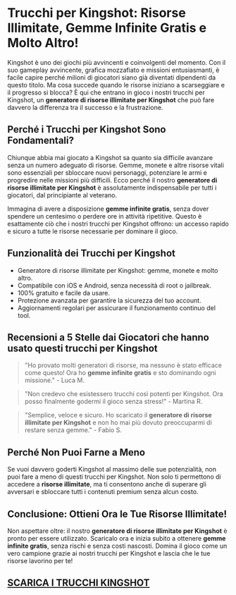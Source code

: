 <h1>Trucchi per Kingshot: Risorse Illimitate, Gemme Infinite Gratis e Molto Altro!</h1>

<p>Kingshot è uno dei giochi più avvincenti e coinvolgenti del momento. Con il suo gameplay avvincente, grafica mozzafiato e missioni entusiasmanti, è facile capire perché milioni di giocatori siano già diventati dipendenti da questo titolo. Ma cosa succede quando le risorse iniziano a scarseggiare e il progresso si blocca? È qui che entrano in gioco i nostri trucchi per Kingshot, un <strong>generatore di risorse illimitate per Kingshot</strong> che può fare davvero la differenza tra il successo e la frustrazione.</p>

<h2>Perché i Trucchi per Kingshot Sono Fondamentali?</h2>
<p>Chiunque abbia mai giocato a Kingshot sa quanto sia difficile avanzare senza un numero adeguato di risorse. Gemme, monete e altre risorse vitali sono essenziali per sbloccare nuovi personaggi, potenziare le armi e progredire nelle missioni più difficili. Ecco perché il nostro <strong>generatore di risorse illimitate per Kingshot</strong> è assolutamente indispensabile per tutti i giocatori, dal principiante al veterano.</p>

<p>Immagina di avere a disposizione <strong>gemme infinite gratis</strong>, senza dover spendere un centesimo o perdere ore in attività ripetitive. Questo è esattamente ciò che i nostri trucchi per Kingshot offrono: un accesso rapido e sicuro a tutte le risorse necessarie per dominare il gioco.</p>

<h2>Funzionalità dei Trucchi per Kingshot</h2>
<ul>
  <li>Generatore di risorse illimitate per Kingshot: gemme, monete e molto altro.</li>
  <li>Compatibile con iOS e Android, senza necessità di root o jailbreak.</li>
  <li>100% gratuito e facile da usare.</li>
  <li>Protezione avanzata per garantire la sicurezza del tuo account.</li>
  <li>Aggiornamenti regolari per assicurare il funzionamento continuo del tool.</li>
</ul>

<h2>Recensioni a 5 Stelle dai Giocatori che hanno usato questi trucchi per Kingshot</h2>
<blockquote>
  <p>"Ho provato molti generatori di risorse, ma nessuno è stato efficace come questo! Ora ho <strong>gemme infinite gratis</strong> e sto dominando ogni missione." - Luca M.</p>
</blockquote>
<blockquote>
  <p>"Non credevo che esistessero trucchi così potenti per Kingshot. Ora posso finalmente godermi il gioco senza stress!" - Martina R.</p>
</blockquote>
<blockquote>
  <p>"Semplice, veloce e sicuro. Ho scaricato il <strong>generatore di risorse illimitate per Kingshot</strong> e non ho mai più dovuto preoccuparmi di restare senza gemme." - Fabio S.</p>
</blockquote>

<h2>Perché Non Puoi Farne a Meno</h2>
<p>Se vuoi davvero goderti Kingshot al massimo delle sue potenzialità, non puoi fare a meno di questi trucchi per Kingshot. Non solo ti permettono di accedere a <strong>risorse illimitate</strong>, ma ti consentono anche di superare gli avversari e sbloccare tutti i contenuti premium senza alcun costo.</p>

<h2>Conclusione: Ottieni Ora le Tue Risorse Illimitate!</h2>
<p>Non aspettare oltre: il nostro <strong>generatore di risorse illimitate per Kingshot</strong> è pronto per essere utilizzato. Scaricalo ora e inizia subito a ottenere <strong>gemme infinite gratis</strong>, senza rischi e senza costi nascosti. Domina il gioco come un vero campione grazie ai nostri trucchi per Kingshot e lascia che le tue risorse lavorino per te!</p>

## [SCARICA I TRUCCHI KINGSHOT](https://bit.ly/3ZnUhIN)
